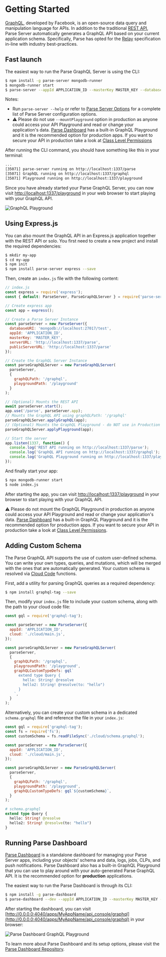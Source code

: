 # Getting Started

[GraphQL](https://graphql.org/), developed by Facebook, is an open-source data query and manipulation language for APIs. In addition to the traditional [REST API](/rest/guide/), Parse Server automatically generates a GraphQL API based on your current application schema. Specifically, Parse has opted for the [Relay](https://relay.dev/docs/en/introduction-to-relay) specification in-line with industry best-practices.

## Fast launch
The easiest way to run the Parse GraphQL Server is using the CLI:

```bash
$ npm install -g parse-server mongodb-runner
$ mongodb-runner start
$ parse-server --appId APPLICATION_ID --masterKey MASTER_KEY --databaseURI mongodb://localhost/test --mountGraphQL --mountPlayground
```

Notes:
* Run `parse-server --help` or refer to [Parse Server Options](https://parseplatform.org/parse-server/api/master/ParseServerOptions.html) for a complete list of Parse Server configuration options.
* ⚠️ Please do not use `--mountPlayground` option in production as anyone could access your API Playground and read or change your application's data. [Parse Dashboard](#running-parse-dashboard) has a built-in GraphQL Playground and it is the recommended option for production apps. If you want to secure your API in production take a look at [Class Level Permissions](/js/guide/#class-level-permissions)

After running the CLI command, you should have something like this in your terminal:

```sh
...
[35071] parse-server running on http://localhost:1337/parse
[35071] GraphQL running on http://localhost:1337/graphql
[35071] Playground running on http://localhost:1337/playground
```

Since you have already started your Parse GraphQL Server, you can now visit [http://localhost:1337/playground](http://localhost:1337/playground) in your web browser to start playing with your GraphQL API.

<img alt="GraphQL Playground" data-echo="{{ '/assets/images/graphql/graphql-playground.png' | prepend: site.baseurl }}"/>

## Using Express.js

You can also mount the GraphQL API in an Express.js application together with the REST API or solo. You first need to create a new project and install the required dependencies:

```sh
$ mkdir my-app
$ cd my-app
$ npm init
$ npm install parse-server express --save
```

Then, create an `index.js` file with the following content:

```js
// index.js
const express = require('express');
const { default: ParseServer, ParseGraphQLServer } = require('parse-server');

// Create express app
const app = express();

// Create a Parse Server Instance
const parseServer = new ParseServer({
  databaseURI: 'mongodb://localhost:27017/test',
  appId: 'APPLICATION_ID',
  masterKey: 'MASTER_KEY',
  serverURL: 'http://localhost:1337/parse',
  publicServerURL: 'http://localhost:1337/parse'
});

// Create the GraphQL Server Instance
const parseGraphQLServer = new ParseGraphQLServer(
  parseServer,
  {
    graphQLPath: '/graphql',
    playgroundPath: '/playground'
  }
);

// (Optional) Mounts the REST API
await parseServer.start();
app.use('/parse', parseServer.app);
// Mounts the GraphQL API using graphQLPath: '/graphql'
parseGraphQLServer.applyGraphQL(app);
// (Optional) Mounts the GraphQL Playground - do NOT use in Production
parseGraphQLServer.applyPlayground(app);

// Start the server
app.listen(1337, function() {
  console.log('REST API running on http://localhost:1337/parse');
  console.log('GraphQL API running on http://localhost:1337/graphql');
  console.log('GraphQL Playground running on http://localhost:1337/playground');
});
```

And finally start your app:

```sh
$ npx mongodb-runner start
$ node index.js
```

After starting the app, you can visit [http://localhost:1337/playground](http://localhost:1337/playground) in your browser to start playing with your GraphQL API.

⚠️ Please do not mount the GraphQL Playground in production as anyone could access your API Playground and read or change your application's data. [Parse Dashboard](#running-parse-dashboard) has a built-in GraphQL Playground and it is the recommended option for production apps. If you want to secure your API in production take a look at [Class Level Permissions](/js/guide/#class-level-permissions).

## Adding Custom Schema

The Parse GraphQL API supports the use of custom user-defined schema. You can write your own types, queries, and mutations, which will be merged with the ones that are automatically generated. Your custom schema is resolved via [Cloud Code](#cloud-code-resolvers) functions.

First, add a utility for parsing GraphQL queries as a required dependency:

```sh
$ npm install graphql-tag --save
```

Then, modify your `index.js` file to include your custom schema, along with the path to your cloud code file:

```js
const gql = require('graphql-tag');

const parseServer = new ParseServer({
  appId: 'APPLICATION_ID',
  cloud: './cloud/main.js',
});

const parseGraphQLServer = new ParseGraphQLServer(
  parseServer,
  {
    graphQLPath: '/graphql',
    playgroundPath: '/playground',
    graphQLCustomTypeDefs: gql`
      extend type Query {
        hello: String! @resolve
        hello2: String! @resolve(to: "hello")
      }
    `,
  }
);
```

Alternatively, you can create your custom schema in a dedicated `schema.graphql` file and reference the file in your `index.js`:

```js
const gql = require('graphql-tag');
const fs = require('fs');
const customSchema = fs.readFileSync('./cloud/schema.graphql');

const parseServer = new ParseServer({
  appId: 'APPLICATION_ID',
  cloud: './cloud/main.js',
});

const parseGraphQLServer = new ParseGraphQLServer(
  parseServer,
  {
    graphQLPath: '/graphql',
    playgroundPath: '/playground',
    graphQLCustomTypeDefs: gql`${customSchema}`,
  }
);
```

```graphql
# schema.graphql
extend type Query {
  hello: String! @resolve
  hello2: String! @resolve(to: "hello")
}
```

## Running Parse Dashboard

[Parse Dashboard](https://github.com/parse-community/parse-dashboard) is a standalone dashboard for managing your Parse Server apps, including your objects' schema and data, logs, jobs, CLPs, and push notifications. Parse Dashboard also has a built-in GraphQL Playground that you can use to play around with your auto-generated Parse GraphQL API. It is the recommended option for **production** applications.

The easiest way to run the Parse Dashboard is through its CLI:

```sh
$ npm install -g parse-dashboard
$ parse-dashboard --dev --appId APPLICATION_ID --masterKey MASTER_KEY --serverURL "http://localhost:1337/parse" --graphQLServerURL "http://localhost:1337/graphql" --appName MyAppName
```

After starting the dashboard, you can visit [http://0.0.0.0:4040/apps/MyAppName/api_console/graphql](http://0.0.0.0:4040/apps/MyAppName/api_console/graphql) in your browser:

<img alt="Parse Dashboard GraphQL Playground" data-echo="{{ '/assets/images/graphql/dashboard-graphql-playground.png' | prepend: site.baseurl }}"/>

To learn more about Parse Dashboard and its setup options, please visit the [Parse Dashboard Repository](https://github.com/parse-community/parse-dashboard).
